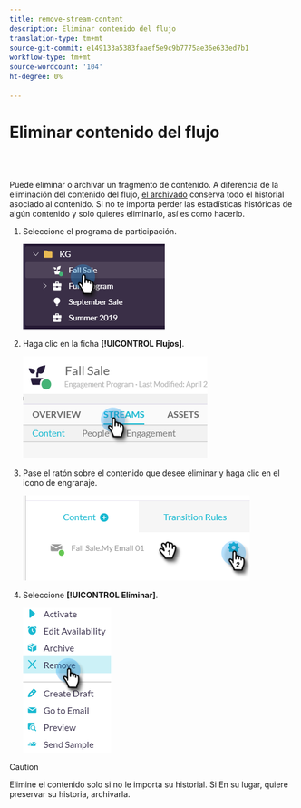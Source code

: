 ```yaml
---
title: remove-stream-content
description: Eliminar contenido del flujo
translation-type: tm+mt
source-git-commit: e149133a5383faaef5e9c9b7775ae36e633ed7b1
workflow-type: tm+mt
source-wordcount: '104'
ht-degree: 0%

---
```



# Eliminar contenido del flujo

<br> 

Puede eliminar o archivar un fragmento de contenido. A diferencia de la eliminación del contenido del flujo, [el archivado](/help/sky/archive-and-unarchive-stream-content.md) conserva todo el historial asociado al contenido. Si no te importa perder las estadísticas históricas de algún contenido y solo quieres eliminarlo, así es como hacerlo.

1. Seleccione el programa de participación.

   ![Imagen uno](/help/sky/assets/engagement-programs/remove-stream-content/remove-stream-content-1.png)

1. Haga clic en la ficha **[!UICONTROL Flujos]**.

   ![Imagen dos](/help/sky/assets/engagement-programs/remove-stream-content/remove-stream-content-2.png)

1. Pase el ratón sobre el contenido que desee eliminar y haga clic en el icono de engranaje.

   ![Imagen tres](/help/sky/assets/engagement-programs/remove-stream-content/remove-stream-content-3.png)

1. Seleccione **[!UICONTROL Eliminar]**.

   ![Imagen Cuatro](/help/sky/assets/engagement-programs/remove-stream-content/remove-stream-content-4.png)

>[!CAUTION]
>
>Elimine el contenido solo si no le importa su historial. Si
>En su lugar, quiere preservar su historia, archivarla.
